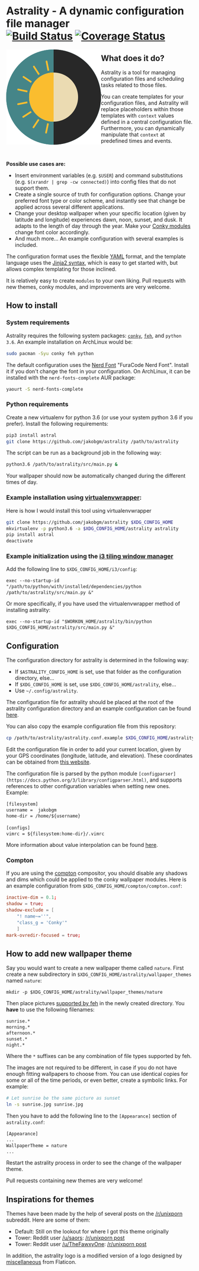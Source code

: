 # Astrality - A dynamic configuration file manager <br/> [![Build Status](https://travis-ci.org/JakobGM/astrality.svg?branch=master)](https://travis-ci.org/JakobGM/astrality) [![Coverage Status](https://coveralls.io/repos/github/JakobGM/astrality/badge.svg?branch=master)](https://coveralls.io/github/JakobGM/astrality?branch=master)

<img align="left" src="astrality/doc/astrality_logo.png">

## What does it do?
Astrality is a tool for managing configuration files and scheduling tasks related to those files.

You can create templates for your configuration files, and Astrality will replace placeholders within those templates with `context` values defined in a central configuration file. Furthermore, you can dynamically manipulate that `context` at predefined times and events. 

<br/>

**Possible use cases are:**

* Insert environment variables (e.g. `$USER`) and command substitutions (e.g. `$(xrandr | grep -cw connected)`) into config files that do not support them.
* Create a single source of truth for configuration options. Change your preferred font type or color scheme, and instantly see that change be applied across several different applications.
* Change your desktop wallpaper when your specific location (given by latitude and longitude) experiences dawn, noon, sunset, and dusk. It adapts to the length of day through the year. Make your [Conky modules](https://github.com/brndnmtthws/conky) change font color accordingly.
* And much more...  An example configuration with several examples is included.

The configuration format uses the flexible [YAML](http://docs.ansible.com/ansible/latest/YAMLSyntax.html#yaml-basics) format, and the template language uses the [Jinja2 syntax](http://jinja.pocoo.org/docs/2.10/), which is easy to get started with, but allows complex templating for those inclined.

It is relatively easy to create `modules` to your own liking. Pull requests with new themes, conky modules, and improvements are very welcome.

## How to install

### System requirements
Astrality requires the following system packages: [`conky`](https://wiki.archlinux.org/index.php/Conky),  [`feh`](https://wiki.archlinux.org/index.php/feh), and `python 3.6`. An example installation on ArchLinux would be:

```bash
sudo pacman -Syu conky feh python
```

The default configuration uses the [Nerd Font](https://github.com/ryanoasis/nerd-fonts) "FuraCode Nerd Font". Install it if you don't change the font in your configuration. On ArchLinux, it can be installed with the `nerd-fonts-complete` AUR package:

```bash
yaourt -S nerd-fonts-complete
```

### Python requirements

Create a new virtualenv for python 3.6 (or use your system python 3.6 if you prefer). Install the following requirements:

```bash
pip3 install astral
git clone https://github.com/jakobgm/astrality /path/to/astrality
```

The script can be run as a background job in the following way:

```bash
python3.6 /path/to/astrality/src/main.py &
```

Your wallpaper should now be automatically changed during the different times of day.

### Example installation using [virtualenvwrapper](https://virtualenvwrapper.readthedocs.io/en/latest/):
Here is how I would install this tool using virtualenvwrapper

```bash
git clone https://github.com/jakobgm/astrality $XDG_CONFIG_HOME
mkvirtualenv -p python3.6 -a $XDG_CONFIG_HOME/astrality astrality
pip install astral
deactivate
```

### Example initialization using the [i3 tiling window manager](https://github.com/i3/i3)
Add the following line to `$XDG_CONFIG_HOME/i3/config`:

```config
exec --no-startup-id "/path/to/python/with/installed/dependencies/python /path/to/astrality/src/main.py &"
```

Or more specifically, if you have used the virtualenvwrapper method of installing astrality:

```config
exec --no-startup-id "$WORKON_HOME/astrality/bin/python $XDG_CONFIG_HOME/astrality/src/main.py &"
```

## Configuration
The configuration directory for astrality is determined in the following way:

* If `$ASTRALITY_CONFIG_HOME` is set, use that folder as the configuration directory, else...
* If `$XDG_CONFIG_HOME` is set, use `$XDG_CONFIG_HOME/astrality`, else...
* Use `~/.config/astrality`.

The configuration file for astrality should be placed at the root of the astrality configuration directory and an example configuration can be found [here](https://github.com/JakobGM/astrality/blob/master/astrality.conf.example).

You can also copy the example configuration file from this repository:

```bash
cp /path/to/astrality/astrality.conf.example $XDG_CONFIG_HOME/astrality/astrality.conf
```

Edit the configuration file in order to add your current location, given by your GPS coordinates (longitude, latitude, and elevation). These coordinates can be obtained from [this website](https://www.latlong.net/).

The configuration file is parsed by the python module `[configparser](https://docs.python.org/3/library/configparser.html)`, and supports references to other configuration variables when setting new ones. Example:

```dosini
[filesystem]
username =  jakobgm
home-dir = /home/${username}

[configs]
vimrc = ${filesystem:home-dir}/.vimrc
```

More information about value interpolation can be found [here](https://docs.python.org/3/library/configparser.html#interpolation-of-values).

### Compton
If you are using the [compton](https://github.com/chjj/compton) compositor, you should disable any shadows and dims which could be applied to the conky wallpaper modules. Here is an example configuration from `$XDG_CONFIG_HOME/compton/compton.conf`:

```conf
inactive-dim = 0.1;
shadow = true;
shadow-exclude = [
    "! name~=''",
    "class_g = 'Conky'"
    ]
mark-ovredir-focused = true;
```

## How to add new wallpaper theme
Say you would want to create a new wallpaper theme called `nature`. First create a new subdirectory in `$XDG_CONFIG_HOME/astrality/wallpaper_themes` named `nature`:

```
mkdir -p $XDG_CONFIG_HOME/astrality/wallpaper_themes/nature
```

Then place pictures [supported by feh](http://search.cpan.org/~kryde/Image-Base-Imlib2-1/lib/Image/Base/Imlib2.pm#DESCRIPTION) in the newly created directory. You **have** to use the following filenames:

```
sunrise.*
morning.*
afternoon.*
sunset.*
night.*
```

Where the `*` suffixes can be any combination of file types supported by feh.

The images are not required to be different, in case if you do not have enough fitting wallpapers to choose from. You can use identical copies for some or all of the time periods, or even better, create a symbolic links. For example:

```bash
# Let sunrise be the same picture as sunset
ln -s sunrise.jpg sunrise.jpg
```

Then you have to add the following line to the `[Appearance]` section of `astrality.conf`:

```dosini
[Appearance]
...
WallpaperTheme = nature
...
```

Restart the astrality process in order to see the change of the wallpaper theme.

Pull requests containing new themes are very welcome!

## Inspirations for themes
Themes have been made by the help of several posts on the [/r/unixporn](https://reddit.com/r/unixporn) subreddit. Here are some of them:

* Default: Still on the lookout for where I got this theme originally
* Tower: Reddit user [/u/saors](https://reddit.com/u/soars): [/r/unixporn post](https://www.reddit.com/r/Rainmeter/comments/49phkc/firewatch_chrono_first_theme_includes_parallax/?st=jcktppsn&sh=792fe302)
* Tower: Reddit user [/u/TheFawxyOne](https://reddit.com/u/soars): [/r/unixporn post](https://www.reddit.com/r/Rainmeter/comments/49fpwz/ocupdate_firewatch_parallax_theme_v150_read/?st=jcktryl8&sh=4022418b)

In addition, the astrality logo is a modified version of a logo designed by [miscellaneous](https://www.shareicon.net/author/miscellaneous) from Flaticon.
